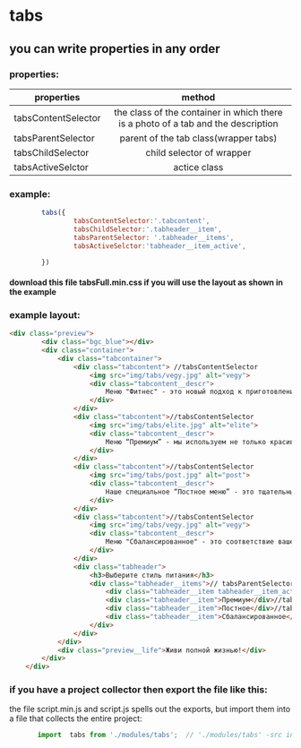 # tabs

## you can write properties in any order

### properties:
| properties | method|
| ------------- |:-------------:|
| tabsContentSelector       |the class of the container in which there is a photo of a tab and the description |
| tabsParentSelector      |parent of the tab class(wrapper tabs) | 
| tabsChildSelector      |child selector of wrapper| 
| tabsActiveSelctor | actice class      |

### example: 

```javascript
        tabs({
                tabsContentSelector:'.tabcontent',
                tabsChildSelector:'.tabheader__item',
                tabsParentSelector: '.tabheader__items',
                tabsActiveSelctor:'tabheader__item_active',

        })

```
 #### download this file tabsFull.min.css if you will use the layout as shown in the example

### example layout:

``` html 
<div class="preview">
        <div class="bgc_blue"></div>
        <div class="container">
            <div class="tabcontainer">
                <div class="tabcontent"> //tabsContentSelector
                    <img src="img/tabs/vegy.jpg" alt="vegy">
                    <div class="tabcontent__descr">
                        Меню "Фитнес" - это новый подход к приготовлению блюд: больше свежих овощей и фруктов. Для людей, которые интересуются спортом; активных и здоровых. Это абсолютно новый продукт с оптимальной ценой и высоким качеством!
                    </div>
                </div>
                <div class="tabcontent">//tabsContentSelector
                    <img src="img/tabs/elite.jpg" alt="elite">
                    <div class="tabcontent__descr">
                        Меню “Премиум” - мы используем не только красивый дизайн упаковки, но и качественное исполнение блюд. Красная рыба, морепродукты, фрукты - ресторанное меню без похода в ресторан!
                    </div>
                </div>
                <div class="tabcontent">//tabsContentSelector
                    <img src="img/tabs/post.jpg" alt="post">
                    <div class="tabcontent__descr">
                        Наше специальное “Постное меню” - это тщательный подбор ингредиентов: полное отсутствие продуктов животного происхождения. Полная гармония с собой и природой в каждом элементе! Все будет Ом!
                    </div>
                </div>
                <div class="tabcontent">//tabsContentSelector
                    <img src="img/tabs/vegy.jpg" alt="vegy">
                    <div class="tabcontent__descr">
                        Меню "Сбалансированное" - это соответствие вашего рациона всем научным рекомендациям. Мы тщательно просчитываем вашу потребность в к/б/ж/у и создаем лучшие блюда для вас.
                    </div>
                </div>
                <div class="tabheader">
                    <h3>Выберите стиль питания</h3>
                    <div class="tabheader__items">// tabsParentSelector
                        <div class="tabheader__item tabheader__item_active">Фитнес</div>//tabsChildSelector
                        <div class="tabheader__item">Премиум</div>//tabsChildSelector
                        <div class="tabheader__item">Постное</div>//tabsChildSelector
                        <div class="tabheader__item">Сбалансированное</div>//tabsChildSelector
                    </div>
                </div>
            </div>
            <div class="preview__life">Живи полной жизнью!</div>
        </div>
    </div>

```

### if you have a project collector then export the file like this:
 the file script.min.js and script.js spells out the exports, but import them into a file that collects the entire project:
 ```javascript
        import  tabs from './modules/tabs';  // './modules/tabs' -src in which the slider file lies
 ```
 
 

